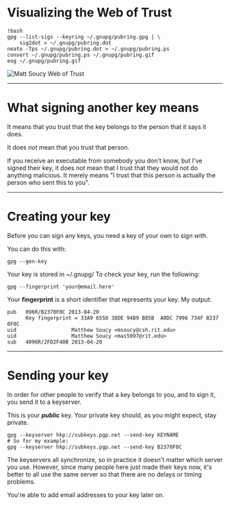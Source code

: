 # Visualizing the Web of Trust

	!bash
	gpg --list-sigs --keyring ~/.gnupg/pubring.gpg | \
	    sig2dot > ~/.gnupg/pubring.dot
	neato -Tps ~/.gnupg/pubring.dot > ~/.gnupg/pubring.ps
	convert ~/.gnupg/pubring.ps ~/.gnupg/pubring.gif
	eog ~/.gnupg/pubring.gif

![Matt Soucy Web of Trust](soucy_small.gif)

---

# What signing another key means

It means that you trust that the key belongs to the person that it says it does.

It does *not* mean that you trust that person.

If you receive an executable from somebody you don't know, but I've signed their key,
it does *not* mean that I trust that they would not do anything malicious.
It merely means "I trust that this person is actually the person who sent this to you".

---

# Creating your key

Before you can sign any keys, you need a key of your own to sign *with*.

You can do this with:

    gpg --gen-key

Your key is stored in ~/.gnupg/
To check your key, run the following:

    gpg --fingerprint 'your@email.here'

Your **fingerprint** is a short identifier that represents your key.
My output:

	pub   096R/B2370F0C 2013-04-20
          Key fingerprint = 33A9 6558 38DE 94B9 B85B  A0DC 7996 734F B237 0F0C
    uid                  Matthew Soucy <msoucy@csh.rit.edu>
    uid                  Matthew Soucy <mas5997@rit.edu>
    sub   4096R/2FD2F40B 2013-04-20

---

# Sending your key

In order for other people to verify that a key belongs to you, and to sign it, you send it to a keyserver.

This is your ***public*** key. Your private key should, as you might expect, stay private.

	gpg --keyserver hkp://subkeys.pgp.net --send-key KEYNAME
	# So for my example:
	gpg --keyserver hkp://subkeys.pgp.net --send-key B2370F0C

 The keyservers all synchronize, so in practice it doesn't matter which server you use.
 However, since many people here just made their keys now, it's better to all use the same server
 so that there are no delays or timing problems.

 You're able to add email addresses to your key later on.
